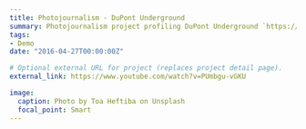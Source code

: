 ```yaml
---
title: Photojournalism - DuPont Underground 
summary: Photojournalism project profiling DuPont Underground `https://www.youtube.com/watch?v=PUmbgu-vGKU`.
tags:
- Demo
date: "2016-04-27T00:00:00Z"

# Optional external URL for project (replaces project detail page).
external_link: https://www.youtube.com/watch?v=PUmbgu-vGKU 

image:
  caption: Photo by Toa Heftiba on Unsplash
  focal_point: Smart
---
```

